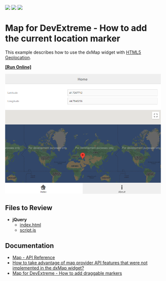 <!-- default badges list -->
![](https://img.shields.io/endpoint?url=https://codecentral.devexpress.com/api/v1/VersionRange/128584466/23.1.3%2B)
[![](https://img.shields.io/badge/Open_in_DevExpress_Support_Center-FF7200?style=flat-square&logo=DevExpress&logoColor=white)](https://supportcenter.devexpress.com/ticket/details/E4734)
[![](https://img.shields.io/badge/📖_How_to_use_DevExpress_Examples-e9f6fc?style=flat-square)](https://docs.devexpress.com/GeneralInformation/403183)
<!-- default badges end -->

# Map for DevExtreme - How to add the current location marker

This example describes how to use the dxMap widget with <a href="http://dev.w3.org/geo/api/spec-source.html"><u>HTML5 Geolocation</u></a>. 

<!-- run online -->
**[[Run Online]](https://codecentral.devexpress.com/128584466/)**
<!-- run online end -->

<div align="center"><img alt="Map for DevExtreme - How to add the current location marker" src="map_current_lokation_marker.png" /></div>

## Files to Review

- **jQuery**
    - [index.html](jQuery/index.html)
    - [script.js](jQuery/script.js)

## Documentation

- [Map - API Reference](https://js.devexpress.com/Documentation/ApiReference/UI_Components/dxMap/)
- [How to take advantage of map provider API features that were not implemented in the dxMap widget?](http://www.devexpress.com/Support/Center/Question/Details/KA18782)
- [Map for DevExtreme - How to add draggable markers](http://www.devexpress.com/Support/Center/Example/Details/E4639)
